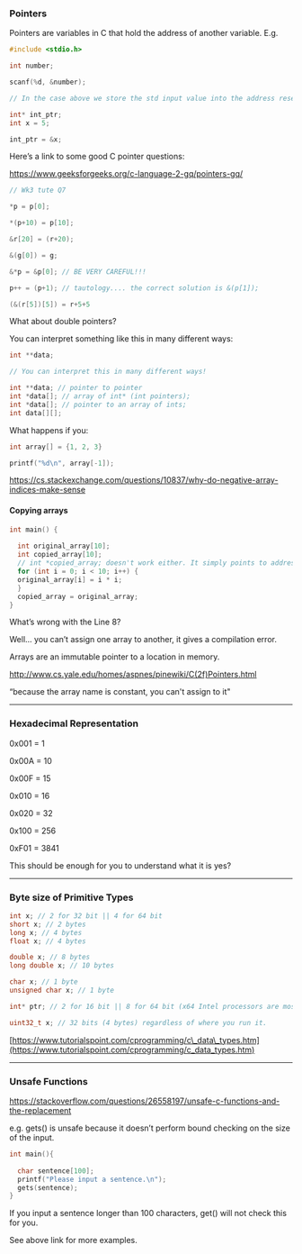 ### Pointers

Pointers are variables in C that hold the address of another variable. E.g.

```c
#include <stdio.h>

int number;

scanf(%d, &number);

// In the case above we store the std input value into the address reserved by the declaration of int number.

int* int_ptr;
int x = 5;

int_ptr = &x;
```

Here’s a link to some good C pointer questions:

<https://www.geeksforgeeks.org/c-language-2-gq/pointers-gq/>

```c
// Wk3 tute Q7

*p = p[0];

*(p+10) = p[10];

&r[20] = (r+20);

&(g[0]) = g;

&*p = &p[0]; // BE VERY CAREFUL!!!

p++ = (p+1); // tautology.... the correct solution is &(p[1]);

(&(r[5])[5]) = r+5+5
```

What about double pointers? 

You can interpret something like this in many different ways:

```c
int **data;

// You can interpret this in many different ways!

int **data; // pointer to pointer
int *data[]; // array of int* (int pointers);
int *data[]; // pointer to an array of ints;
int data[][]; 
```

What happens if you:

```c
int array[] = {1, 2, 3}

printf("%d\n", array[-1]);
```

<https://cs.stackexchange.com/questions/10837/why-do-negative-array-indices-make-sense>

#### Copying arrays

```c
int main() {    int original_array[10];  int copied_array[10];  // int *copied_array; doesn't work either. It simply points to address of the original_array.   for (int i = 0; i < 10; i++) {  original_array[i] = i * i;  }  copied_array = original_array;}
```

What’s wrong with the Line 8?

Well… you can’t assign one array to another, it gives a compilation error. 

Arrays are an immutable pointer to a location in memory. 

<http://www.cs.yale.edu/homes/aspnes/pinewiki/C(2f)Pointers.html>

“because the array name is constant, you can't assign to it"

---

### Hexadecimal Representation

0x001 = 1

0x00A = 10

0x00F = 15

0x010 = 16

0x020 = 32

0x100 = 256

0xF01 = 3841

This should be enough for you to understand what it is yes?

---

### Byte size of Primitive Types

```c
int x; // 2 for 32 bit || 4 for 64 bit
short x; // 2 bytes
long x; // 4 bytes
float x; // 4 bytes

double x; // 8 bytes
long double x; // 10 bytes

char x; // 1 byte
unsigned char x; // 1 byte

int* ptr; // 2 for 16 bit || 8 for 64 bit (x64 Intel processors are most recent)

uint32_t x; // 32 bits (4 bytes) regardless of where you run it.
```

[https://www.tutorialspoint.com/cprogramming/c\_data\_types.htm](https://www.tutorialspoint.com/cprogramming/c_data_types.htm)

---

### Unsafe Functions

<https://stackoverflow.com/questions/26558197/unsafe-c-functions-and-the-replacement>

e.g. gets() is unsafe because it doesn’t perform bound checking on the size of the input.

```c
int main(){
  
  char sentence[100];
  printf("Please input a sentence.\n");
  gets(sentence);
}
```

If you input a sentence longer than 100 characters, get() will not check this for you.

See above link for more examples.
